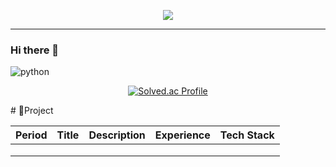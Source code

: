 <p align='center'>
    <img src="https://capsule-render.vercel.app/api?type=waving&color=&height=300&section=header&text=DoHoon's%20GitHub&fontSize=90&animation=fadeIn&fontAlignY=38&desc=%20%20%20%20%20%20%20&descAlignY=51&descAlign=62"/>
<hr>

### Hi there 👋

<!--
**KR010317/KR010317** is a ✨ _special_ ✨ repository because its `README.md` (this file) appears on your GitHub profile.

Here are some ideas to get you started:

- 🔭 I’m currently working on ...
- 🌱 I’m currently learning ...
- 👯 I’m looking to collaborate on ...
- 🤔 I’m looking for help with ...
- 💬 Ask me about ...
- 📫 How to reach me: ...
- 😄 Pronouns: ...
- ⚡ Fun fact: ...
-->
![python](https://img.shields.io/badge/Python-14354C?style=for-the-badge&logo=python&logoColor=white) 
<div align="center">

[![Solved.ac Profile](http://mazassumnida.wtf/api/v2/generate_badge?boj=dlehgns223)](https://solved.ac/dlehgns223/)
</div>
# 🚀Project

| Period | Title | Description | Experience | Tech Stack |
| - | - | - | - | - |
||||||
||||||
||||||
